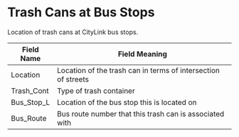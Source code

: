 Trash Cans at Bus Stops
=============
 
Location of trash cans at CityLink bus stops.

| Field Name   | Field Meaning                                                 |
|--------------|---------------------------------------------------------------|
| Location     | Location of the trash can in terms of intersection of streets |
| Trash\_Cont  | Type of trash container                                       |
| Bus\_Stop\_L | Location of the bus stop this is located on                   |
| Bus\_Route   | Bus route number that this trash can is associated with       |